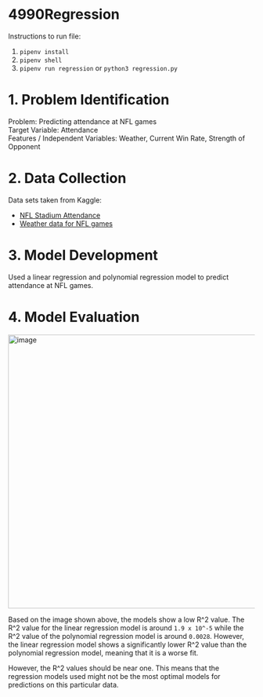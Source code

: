 # 4990Regression

Instructions to run file:

1. `pipenv install`
2. `pipenv shell`
3. `pipenv run regression` or `python3 regression.py`

# 1. Problem Identification

Problem: Predicting attendance at NFL games <br>
Target Variable: Attendance <br>
Features / Independent Variables: Weather, Current Win Rate, Strength of Opponent <br>

# 2. Data Collection

Data sets taken from Kaggle: 
- [NFL Stadium Attendance](https://www.kaggle.com/datasets/sujaykapadnis/nfl-stadium-attendance-dataset) 
- [Weather data for NFL games](https://www.kaggle.com/datasets/tombliss/weather-data)

# 3. Model Development
Used a linear regression and polynomial regression model to predict attendance at NFL games.


# 4. Model Evaluation
<img width="558" alt="image" src="https://github.com/GuyWhoCode/4990Regression/assets/34526187/6d4c3cd4-277c-4b17-ad4f-e127761a5e73">

Based on the image shown above, the models show a low R^2 value. The R^2 value for the linear regression model is around `1.9 x 10^-5` while the R^2 value of the polynomial regression model is around `0.0028`. However, the linear regression model shows a significantly lower R^2 value than the polynomial regression model, meaning that it is a worse fit.

However, the R^2 values should be near one. This means that the regression models used might not be the most optimal models for predictions on this particular data.
